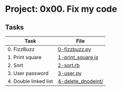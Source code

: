 # Project: 0x00. Fix my code

## Tasks

| Task                  | File                                                      |
| --------------------- | --------------------------------------------------------- |
| 0. FizzBuzz           | [0-fizzbuzz.py](./0x00-challenge/0-fizzbuzz.py)           |
| 1. Print square       | [1-print_square.js](./0x00-challenge/1-print_square.js)   |
| 2. Sort               | [2-sort.rb](./0x00-challenge/2-sort.rb)                   |
| 3. User password      | [3-user.py](./0x00-challenge/3-user.py)                   |
| 4. Double linked list | [4-delete_dnodeint/](./0x00-challenge/4-delete_dnodeint/) |
